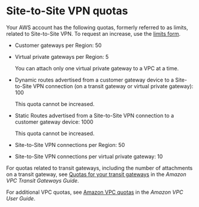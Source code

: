 # Site\-to\-Site VPN quotas<a name="vpn-limits"></a>

Your AWS account has the following quotas, formerly referred to as limits, related to Site\-to\-Site VPN\. To request an increase, use the [limits form](https://console.aws.amazon.com/support/home#/case/create?issueType=service-limit-increase&limitType=)\.
+ Customer gateways per Region: 50
+ Virtual private gateways per Region: 5

  You can attach only one virtual private gateway to a VPC at a time\. 
+ Dynamic routes advertised from a customer gateway device to a Site\-to\-Site VPN connection \(on a transit gateway or virtual private gateway\): 100

  This quota cannot be increased\.
+ Static Routes advertised from a Site\-to\-Site VPN connection to a customer gateway device: 1000

  This quota cannot be increased\.
+ Site\-to\-Site VPN connections per Region: 50
+ Site\-to\-Site VPN connections per virtual private gateway: 10

For quotas related to transit gateways, including the number of attachments on a transit gateway, see [Quotas for your transit gateways](https://docs.aws.amazon.com/vpc/latest/tgw/transit-gateway-limits.html) in the *Amazon VPC Transit Gateways Guide*\.

For additional VPC quotas, see [Amazon VPC quotas](https://docs.aws.amazon.com/vpc/latest/userguide/amazon-vpc-limits.html) in the *Amazon VPC User Guide*\.
